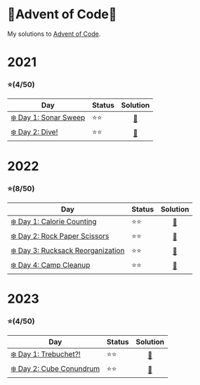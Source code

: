 # 🎄Advent of Code🎄
My solutions to [Advent of Code](https://adventofcode.com).

# 2021
### ⭐(4/50)
| Day                                                                         | Status   | Solution |
| --------------------------------------------------------------------------- | ---------| :--------: |
| [❄️ Day 1: Sonar Sweep](https://adventofcode.com/2021/day/1)                | ⭐⭐    | [🎯](2021/day1) |
| [❄️ Day 2: Dive!](https://adventofcode.com/2021/day/2)                      | ⭐⭐    | [🎯](2021/day2) | 


# 2022 
### ⭐(8/50)
| Day                                                                         | Status   | Solution |
| --------------------------------------------------------------------------- | ---------| :--------: |
| [❄️ Day 1: Calorie Counting](https://adventofcode.com/2022/day/1)           | ⭐⭐    | [🎯](2022/day1) |
| [❄️ Day 2: Rock Paper Scissors](https://adventofcode.com/2022/day/2)        | ⭐⭐    | [🎯](2022/day2) | 
| [❄️ Day 3: Rucksack Reorganization](https://adventofcode.com/2022/day/3)    | ⭐⭐    | [🎯](2022/day3) |
| [❄️ Day 4: Camp Cleanup](https://adventofcode.com/2022/day/4)               | ⭐⭐    | [🎯](2022/day4) |


# 2023 
### ⭐(4/50)
| Day                                                                         | Status   | Solution |
| --------------------------------------------------------------------------- | ---------| :--------: |
| [❄️ Day 1: Trebuchet?!](https://adventofcode.com/2023/day/1)                | ⭐⭐    | [🎯](2023/day1) |
| [❄️ Day 2: Cube Conundrum](https://adventofcode.com/2023/day/2)             | ⭐⭐    | [🎯](2023/day2) | 
